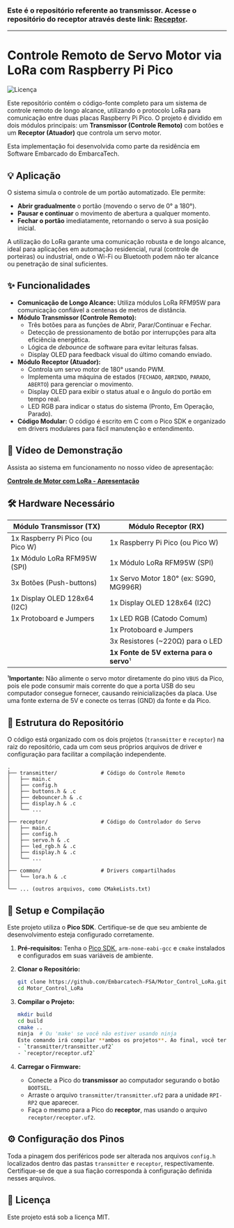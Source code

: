 ### Este é o repositório referente ao transmissor. Acesse o repositório do receptor através deste link: [Receptor](https://github.com/Embarcatech-FSA/Servo_Control_LoRa_Rx.git).
---

# Controle Remoto de Servo Motor via LoRa com Raspberry Pi Pico

![Licença](https://img.shields.io/badge/license-MIT-blue.svg)

Este repositório contém o código-fonte completo para um sistema de controle remoto de longo alcance, utilizando o protocolo LoRa para comunicação entre duas placas Raspberry Pi Pico. O projeto é dividido em dois módulos principais: um **Transmissor (Controle Remoto)** com botões e um **Receptor (Atuador)** que controla um servo motor.

Esta implementação foi desenvolvida como parte da residência em Software Embarcado do EmbarcaTech.

## 💡 Aplicação

O sistema simula o controle de um portão automatizado. Ele permite:
-   **Abrir gradualmente** o portão (movendo o servo de 0° a 180°).
-   **Pausar e continuar** o movimento de abertura a qualquer momento.
-   **Fechar o portão** imediatamente, retornando o servo à sua posição inicial.

A utilização do LoRa garante uma comunicação robusta e de longo alcance, ideal para aplicações em automação residencial, rural (controle de porteiras) ou industrial, onde o Wi-Fi ou Bluetooth podem não ter alcance ou penetração de sinal suficientes.

## ✨ Funcionalidades

-   **Comunicação de Longo Alcance:** Utiliza módulos LoRa RFM95W para comunicação confiável a centenas de metros de distância.
-   **Módulo Transmissor (Controle Remoto):**
    -   Três botões para as funções de Abrir, Parar/Continuar e Fechar.
    -   Detecção de pressionamento de botão por interrupções para alta eficiência energética.
    -   Lógica de *debounce* de software para evitar leituras falsas.
    -   Display OLED para feedback visual do último comando enviado.
-   **Módulo Receptor (Atuador):**
    -   Controla um servo motor de 180° usando PWM.
    -   Implementa uma máquina de estados (`FECHADO`, `ABRINDO`, `PARADO`, `ABERTO`) para gerenciar o movimento.
    -   Display OLED para exibir o status atual e o ângulo do portão em tempo real.
    -   LED RGB para indicar o status do sistema (Pronto, Em Operação, Parado).
-   **Código Modular:** O código é escrito em C com o Pico SDK e organizado em drivers modulares para fácil manutenção e entendimento.

## 🎥 Vídeo de Demonstração

Assista ao sistema em funcionamento no nosso vídeo de apresentação:

**[Controle de Motor com LoRa - Apresentação](https://youtu.be/dPm-mPDBAAs)**

## 🛠️ Hardware Necessário

| Módulo Transmissor (TX)             | Módulo Receptor (RX)                 |
| ------------------------------------- | -------------------------------------- |
| 1x Raspberry Pi Pico (ou Pico W)      | 1x Raspberry Pi Pico (ou Pico W)       |
| 1x Módulo LoRa RFM95W (SPI)           | 1x Módulo LoRa RFM95W (SPI)            |
| 3x Botões (Push-buttons)              | 1x Servo Motor 180° (ex: SG90, MG996R) |
| 1x Display OLED 128x64 (I2C)          | 1x Display OLED 128x64 (I2C)           |
| 1x Protoboard e Jumpers               | 1x LED RGB (Catodo Comum)              |
|                                       | 1x Protoboard e Jumpers                |
|                                       | 3x Resistores (~220Ω) para o LED       |
|                                       | **1x Fonte de 5V externa para o servo**¹ |

¹**Importante:** Não alimente o servo motor diretamente do pino `VBUS` da Pico, pois ele pode consumir mais corrente do que a porta USB do seu computador consegue fornecer, causando reinicializações da placa. Use uma fonte externa de 5V e conecte os terras (GND) da fonte e da Pico.

## 📁 Estrutura do Repositório

O código está organizado com os dois projetos (`transmitter` e `receptor`) na raiz do repositório, cada um com seus próprios arquivos de driver e configuração para facilitar a compilação independente.


```
.
├── transmitter/              # Código do Controle Remoto
│   ├── main.c
│   ├── config.h
│   ├── buttons.h & .c
│   ├── debouncer.h & .c
│   ├── display.h & .c
│   └── ...
│
├── receptor/                 # Código do Controlador do Servo
│   ├── main.c
│   ├── config.h
│   ├── servo.h & .c
│   ├── led_rgb.h & .c
│   ├── display.h & .c
│   └── ...
│
├── common/                   # Drivers compartilhados
│   └── lora.h & .c
│
└── ... (outros arquivos, como CMakeLists.txt)
```

## 🚀 Setup e Compilação

Este projeto utiliza o **Pico SDK**. Certifique-se de que seu ambiente de desenvolvimento esteja configurado corretamente.

1. **Pré-requisitos:** Tenha o [Pico SDK](https://github.com/raspberrypi/pico-sdk), `arm-none-eabi-gcc` e `cmake` instalados e configurados em suas variáveis de ambiente.
2. **Clonar o Repositório:**

   ```bash
   git clone https://github.com/Embarcatech-FSA/Motor_Control_LoRa.git
   cd Motor_Control_LoRa
   ```
3. **Compilar o Projeto:**

   ```bash
   mkdir build
   cd build
   cmake ..
   ninja  # Ou 'make' se você não estiver usando ninja
   Este comando irá compilar **ambos os projetos**. Ao final, você terá dois arquivos na pasta `build`:
   - `transmitter/transmitter.uf2`
   - `receptor/receptor.uf2`
   ```
4. **Carregar o Firmware:**

   - Conecte a Pico do **transmissor** ao computador segurando o botão `BOOTSEL`.
   - Arraste o arquivo `transmitter/transmitter.uf2` para a unidade `RPI-RP2` que aparecer.
   - Faça o mesmo para a Pico do **receptor**, mas usando o arquivo `receptor/receptor.uf2`.

## ⚙️ Configuração dos Pinos

Toda a pinagem dos periféricos pode ser alterada nos arquivos `config.h` localizados dentro das pastas `transmitter` e `receptor`, respectivamente. Certifique-se de que a sua fiação corresponda à configuração definida nesses arquivos.

## 📜 Licença

Este projeto está sob a licença MIT.
